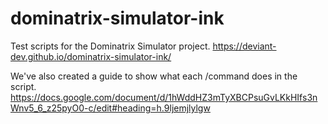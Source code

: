 # dominatrix-simulator-ink
Test scripts for the Dominatrix Simulator project.
https://deviant-dev.github.io/dominatrix-simulator-ink/

We've also created a guide to show what each /command does in the script.
https://docs.google.com/document/d/1hWddHZ3mTyXBCPsuGvLKkHIfs3nWnv5_6_z25pyO0-c/edit#heading=h.9ljemjlylgw
